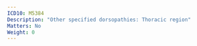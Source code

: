 ```yaml
---
ICD10: M5384
Description: "Other specified dorsopathies: Thoracic region"
Matters: No
Weight: 0
---
```

